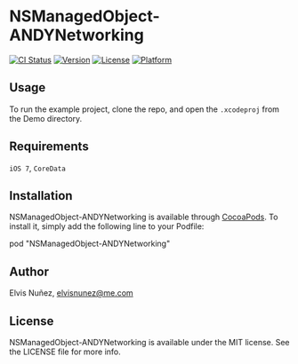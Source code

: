 # NSManagedObject-ANDYNetworking

[![CI Status](http://img.shields.io/travis/nselvis/NSManagedObject-ANDYNetworking.svg?style=flat)](https://travis-ci.org/nselvis/NSManagedObject-ANDYNetworking)
[![Version](https://img.shields.io/cocoapods/v/NSManagedObject-ANDYNetworking.svg?style=flat)](http://cocoadocs.org/docsets/NSManagedObject-ANDYNetworking)
[![License](https://img.shields.io/cocoapods/l/NSManagedObject-ANDYNetworking.svg?style=flat)](http://cocoadocs.org/docsets/NSManagedObject-ANDYNetworking)
[![Platform](https://img.shields.io/cocoapods/p/NSManagedObject-ANDYNetworking.svg?style=flat)](http://cocoadocs.org/docsets/NSManagedObject-ANDYNetworking)

## Usage

To run the example project, clone the repo, and open the `.xcodeproj` from the Demo directory.

## Requirements

`iOS 7`, `CoreData` 

## Installation

NSManagedObject-ANDYNetworking is available through [CocoaPods](http://cocoapods.org). To install
it, simply add the following line to your Podfile:

pod "NSManagedObject-ANDYNetworking"

## Author

Elvis Nuñez, elvisnunez@me.com

## License

NSManagedObject-ANDYNetworking is available under the MIT license. See the LICENSE file for more info.

